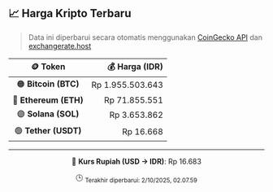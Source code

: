 

<!-- HARGA_KRIPTO -->
## 📈 Harga Kripto Terbaru

> Data ini diperbarui secara otomatis menggunakan [CoinGecko API](https://www.coingecko.com/) dan [exchangerate.host](https://exchangerate.host/)

<div align="center">

| 🪙 Token | 💰 Harga (IDR) |
|:------:|---------------:|
| 🟠 **Bitcoin (BTC)**   | Rp 1.955.503.643 |
| 🔵 **Ethereum (ETH)**  | Rp 71.855.551 |
| 🟣 **Solana (SOL)**    | Rp 3.653.862 |
| 🟢 **Tether (USDT)**   | Rp 16.668 |

---

💱 **Kurs Rupiah (USD → IDR)**: Rp 16.683

🕒 <sub>Terakhir diperbarui: 2/10/2025, 02.07.59</sub>

</div>
<!-- /HARGA_KRIPTO -->